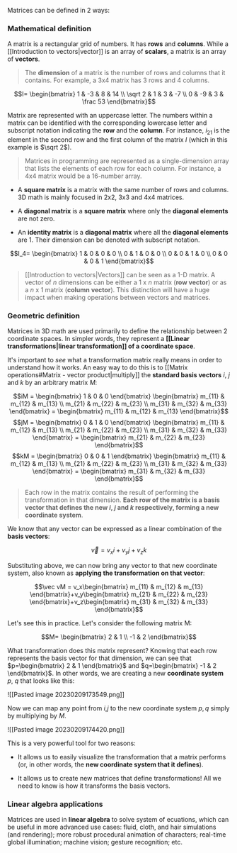 
Matrices can be defined in 2 ways:

### Mathematical definition

A matrix is a rectangular grid of numbers. It has **rows** and **columns**. While a [[Introduction to vectors|vector]] is an array of **scalars**, a matrix is an array of **vectors**.

>The **dimension** of a matrix is the number of rows and columns that it contains. For example, a 3x4 matrix has 3 rows and 4 columns. 

$$I= \begin{bmatrix} 1 & -3 & 8 & 14 \\ \sqrt 2 & 1 & 3 & -7 \\ 0 & -9 & 3 & \frac 53  \end{bmatrix}$$

Matrix are represented with an uppercase letter. The numbers within a matrix can be identified with the corresponding lowercase letter and subscript notation indicating the **row** and the **column**. For instance, $i_{21}$ is the element in the second row and the first column of the matrix $I$ (which in this example is $\sqrt 2$).

>Matrices in programming are represented as a single-dimension array that lists the elements of each row for each column. For instance, a 4x4 matrix would be a 16-number array.

- A **square matrix** is a matrix with the same number of rows and columns. 3D math is mainly focused in 2x2, 3x3 and 4x4 matrices. 

- A **diagonal matrix** is a **square matrix** where only the **diagonal elements** are not zero.

- An **identity matrix** is a **diagonal matrix** where all the **diagonal elements** are 1. Their dimension can be denoted with subscript notation.

$$I_4= \begin{bmatrix} 1 & 0 & 0 & 0 \\ 0 & 1 & 0 & 0 \\ 0 & 0 & 1 & 0 \\ 0 & 0 & 0 & 1  \end{bmatrix}$$
>[[Introduction to vectors|Vectors]] can be seen as a 1-D matrix. A vector of $n$ dimensions can be either a 1 x $n$ matrix (**row vector**) or as a $n$ x 1 matrix (**column vector**). This distinction will have a huge impact when making operations between vectors and matrices.

### Geometric definition

Matrices in 3D math are used primarily to define the relationship between 2 coordinate spaces. In simpler words, they represent a **[[Linear transformations|linear transformation]] of a coordinate space**.

It's important to _see_ what a transformation matrix really means in order to understand how it works. An easy way to do this is to [[Matrix operations#Matrix - vector product|multiply]] the **standard basis vectors** $i$, $j$ and $k$ by an arbitrary matrix $M$:

$$iM = \begin{bmatrix} 1 & 0 & 0  \end{bmatrix} \begin{bmatrix} m_{11} & m_{12} & m_{13} \\ m_{21} & m_{22} & m_{23} \\ m_{31} & m_{32} & m_{33} \end{bmatrix} = \begin{bmatrix} m_{11} & m_{12} & m_{13}  \end{bmatrix}$$
$$jM = \begin{bmatrix} 0 & 1 & 0  \end{bmatrix} \begin{bmatrix} m_{11} & m_{12} & m_{13} \\ m_{21} & m_{22} & m_{23} \\ m_{31} & m_{32} & m_{33} \end{bmatrix} = \begin{bmatrix} m_{21} & m_{22} & m_{23}  \end{bmatrix}$$
$$kM = \begin{bmatrix} 0 & 0 & 1  \end{bmatrix} \begin{bmatrix} m_{11} & m_{12} & m_{13} \\ m_{21} & m_{22} & m_{23} \\ m_{31} & m_{32} & m_{33} \end{bmatrix} = \begin{bmatrix} m_{31} & m_{32} & m_{33}  \end{bmatrix}$$

>Each row in the matrix contains the result of performing the transformation in that dimension. **Each row of the matrix is a basis vector that defines the new $i$, $j$ and $k$ respectively, forming a new coordinate system**. 

We know that any vector can be expressed as a linear combination of the **basis vectors**:

$$\vec v = v_xi+v_yj+v_zk$$

Substituting above, we can now bring any vector to that new coordinate system, also known as **applying the transformation on that vector**:

$$\vec vM = v_x\begin{bmatrix} m_{11} & m_{12} & m_{13}  \end{bmatrix}+v_y\begin{bmatrix} m_{21} & m_{22} & m_{23}  \end{bmatrix}+v_z\begin{bmatrix} m_{31} & m_{32} & m_{33}  \end{bmatrix}$$

Let's see this in practice. Let's consider the following matrix M:

$$M= \begin{bmatrix} 2 & 1 \\ -1 & 2 \end{bmatrix}$$

What transformation does this matrix represent? Knowing that each row represents the basis vector for that dimension, we can see that $p=\begin{bmatrix} 2 & 1 \end{bmatrix}$  and $q=\begin{bmatrix} -1 & 2 \end{bmatrix}$. In other words, we are creating a new **coordinate system** $p$, $q$ that looks like this:

![[Pasted image 20230209173549.png]]

Now we can map any point from $i$,$j$ to the new coordinate system $p,q$ simply by multiplying by $M$.

![[Pasted image 20230209174420.png]]

This is a very powerful tool for two reasons: 

- It allows us to easily visualize the transformation that a matrix performs (or, in other words, the **new coordinate system that it defines**).

- It allows us to create new matrices that define transformations! All we need to know is how it transforms the basis vectors. 

### Linear algebra applications

Matrices are used in **linear algebra** to solve system of ecuations, which can be useful in more advanced use cases: fluid, cloth, and hair simulations (and rendering); more robust procedural animation of characters; real-time global illumination; machine vision; gesture recognition; etc.